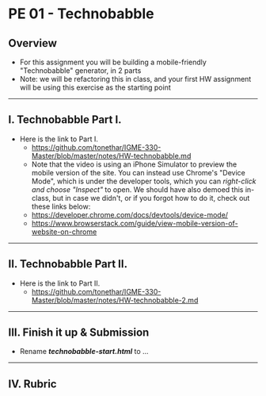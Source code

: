# PE 01 - Technobabble

## Overview
- For this assignment you will be building a mobile-friendly "Technobabble" generator, in 2 parts
- Note: we will be refactoring this in class, and your first HW assignment will be using this exercise as the starting point

<hr>

## I. Technobabble Part I.

- Here is the link to Part I.
  - https://github.com/tonethar/IGME-330-Master/blob/master/notes/HW-technobabble.md
  - Note that the video is using an iPhone Simulator to preview the mobile version of the site. You can instead use Chrome's "Device Mode", which is under the developer tools, which you can *right-click and choose "Inspect"* to open. We should have also demoed this in-class, but in case we didn't, or if you forgot how to do it, check out these links below:
  - https://developer.chrome.com/docs/devtools/device-mode/
  - https://www.browserstack.com/guide/view-mobile-version-of-website-on-chrome



<hr>

## II. Technobabble Part II.

- Here is the link to Part II.
  - https://github.com/tonethar/IGME-330-Master/blob/master/notes/HW-technobabble-2.md


<hr>

## III. Finish it up & Submission

- Rename ***technobabble-start.html*** to ...

<hr>

## IV. Rubric
